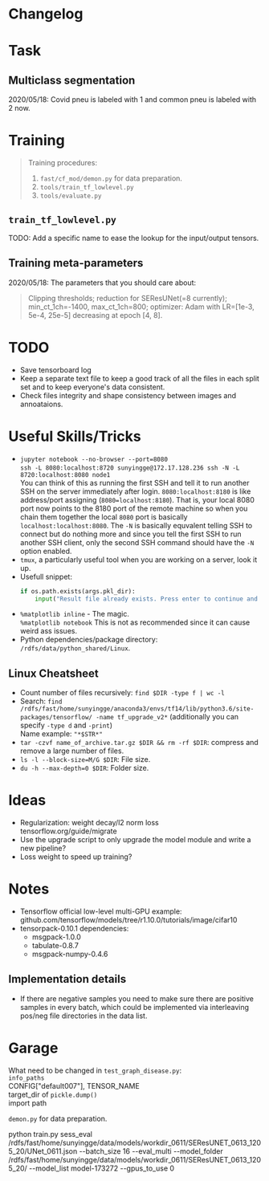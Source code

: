 # Changelog

# Task
## Multiclass segmentation
2020/05/18: Covid pneu is labeled with 1 and common pneu is labeled with 2 now.

# Training
> Training procedures:  
> 1. `fast/cf_mod/demon.py` for data preparation.
> 2. `tools/train_tf_lowlevel.py`
> 3. `tools/evaluate.py`
## `train_tf_lowlevel.py`
TODO: Add a specific name to ease the lookup for the input/output tensors.

## Training meta-parameters
2020/05/18: The parameters that you should care about:
> Clipping thresholds; reduction for SEResUNet(=8 currently); min_ct_1ch=-1400, max_ct_1ch=800; optimizer: Adam with LR=[1e-3, 5e-4, 25e-5] decreasing at epoch [4, 8].

# TODO
* Save tensorboard log
* Keep a separate text file to keep a good track of all the files in each split set and to keep everyone's data consistent.
* Check files integrity and shape consistency between images and annoataions.

# Useful Skills/Tricks
* `jupyter notebook --no-browser --port=8080`  
`ssh -L 8080:localhost:8720 sunyingge@172.17.128.236 ssh -N -L 8720:localhost:8080 node1`  
You can think of this as running the first SSH and tell it to run another SSH on the server immediately after login. `8080:localhost:8180` is like address/port assigning (`8080=localhost:8180`). That is, your local 8080 port now points to the 8180 port of the remote machine so when you chain them together the local `8080` port is basically `localhost:localhost:8080`. The `-N` is basically equvalent telling SSH to connect but do nothing more and since you tell the first SSH to run another SSH client, only the second SSH command should have the `-N` option enabled.
* `tmux`, a particularly useful tool when you are working on a server, look it up.
* Usefull snippet:  
    ```python
    if os.path.exists(args.pkl_dir):
        input("Result file already exists. Press enter to continue and overwrite it...")
    ```
* `%matplotlib inline` - The magic.  
`%matplotlib notebook` This is not as recommended since it can cause weird ass issues.
* Python dependencies/package directory: `/rdfs/data/python_shared/Linux`.

## Linux Cheatsheet
* Count number of files recursively: `find $DIR -type f | wc -l`
* Search: `find /rdfs/fast/home/sunyingge/anaconda3/envs/tf14/lib/python3.6/site-packages/tensorflow/ -name tf_upgrade_v2*` (additionally you can specify `-type d` and `-print`)  
 Name example: `"*$STR*"`
* `tar -czvf name_of_archive.tar.gz $DIR && rm -rf $DIR`: compress and remove a large number of files.
* `ls -l --block-size=M/G $DIR`: File size.
* `du -h --max-depth=0 $DIR`: Folder size.
# Ideas
* Regularization: weight decay/l2 norm loss  
tensorflow.org/guide/migrate
* Use the upgrade script to only upgrade the model module and write a new pipeline?
* Loss weight to speed up training?

# Notes
* Tensorflow official low-level multi-GPU example: github.com/tensorflow/models/tree/r1.10.0/tutorials/image/cifar10
* tensorpack-0.10.1 dependencies:
    * msgpack-1.0.0
    * tabulate-0.8.7
    * msgpack-numpy-0.4.6
## Implementation details
* If there are negative samples you need to make sure there are positive samples in every batch, which could be implemented via interleaving pos/neg file directories in the data list.

# Garage
What need to be changed in `test_graph_disease.py`:  
`info_paths`  
CONFIG["default007"], TENSOR_NAME  
target_dir of `pickle.dump()`  
import path

`demon.py` for data preparation.

python train.py sess_eval /rdfs/fast/home/sunyingge/data/models/workdir_0611/SEResUNET_0613_1205_20/UNet_0611.json --batch_size 16 --eval_multi --model_folder /rdfs/fast/home/sunyingge/data/models/workdir_0611/SEResUNET_0613_1205_20/ --model_list model-173272 --gpus_to_use 0
